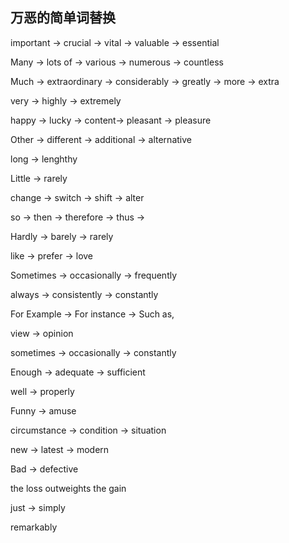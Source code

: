 ## 万恶的简单词替换

important -> crucial -> vital -> valuable -> essential

Many -> lots of -> various -> numerous -> countless

Much -> extraordinary -> considerably -> greatly -> more -> extra

very -> highly -> extremely

happy -> lucky -> content-> pleasant -> pleasure

Other -> different -> additional -> alternative

long -> lenghthy

Little -> rarely

change -> switch -> shift -> alter

so -> then -> therefore -> thus -> 

Hardly -> barely -> rarely

like -> prefer -> love

Sometimes -> occasionally -> frequently

always -> consistently -> constantly

For Example -> For instance -> Such as, 

view -> opinion

sometimes -> occasionally -> constantly

Enough -> adequate -> sufficient

well -> properly

Funny -> amuse

circumstance -> condition -> situation 

new -> latest -> modern

Bad -> defective 

the loss outweights the gain

just -> simply

remarkably